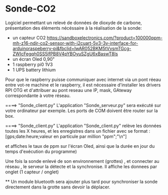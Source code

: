 # Sonde-CO2



Logiciel permettant un relevé de données de dioxyde de carbone, présentation des éléments nécéssaire à la réalisation de la sonde:
  - un capteur CO2 https://sandboxelectronics.com/?product=100000ppm-mh-z16-ndir-co2-sensor-with-i2cuart-5v3-3v-interface-for-arduinoraspeberry-pi&fbclid=IwAR052BKM5tVvsmTGcg-ZWIcFegqh0SS5lfPB8V4pYBOyuSZgU6xBaswT8Is
  - un écran Oled 0,90"
  - 1 raspberry pi0 1V3
  - 1 UPS battery lithium


Pour que le raspberry puisse communiquer avec internet via un pont réeau entre vot-re machine et le raspberry, il est nécessaire d'installer les drivers RPI OTG et d'attribuer au pont reseau une IP, mask, GAteway correspondante  à votre réseau.


====> "Sonde_client.py" 
  L'application "Sonde_serveur.py" sera exécuté sur votre ordinateur par exemple. Les ports de COM doivent être router sur la box.

====> "Sonde_client.py"
  L'application "Sonde_client.py" relève les données toutes les X heures, et les enregistres dans un fichier avec se format :
  [gps;date:heure;valeur en particule par million "ppm";"\n"]

  et affiches le taux de ppm sur l'écran Oled, ainsi que la durée en jour du temps d'exécution du programme)

Une fois la sonde enlevé de son environnement (grottes) , et connecter au réseau , le serveur la détecte et la synchronise.
Il affiche les donnees par onglet (1 capteur / onglet)

** Un module bluetooth sera ajouter plus tard pour synchroniser la sonde directement dans la grotte sans devoir la déplacer.
